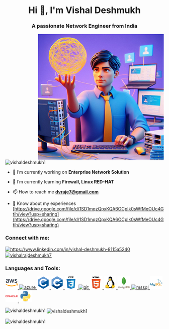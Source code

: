 <h1 align="center">Hi 👋, I'm Vishal Deshmukh</h1>
<h3 align="center">A passionate Network Engineer from India</h3>

<img align="right" src="https://github.com/vishaldeshmukh1/vishaldeshmukh1/blob/main/_b8239770-a239-4b28-86d7-51e78eda25a8.jpeg" alt="a man" width="400">


<p align="left"> <img src="https://komarev.com/ghpvc/?username=vishaldeshmukh1&label=Profile%20views&color=0e75b6&style=flat" alt="vishaldeshmukh1" /> </p>

- 🔭 I’m currently working on **Enterprise Network Solution**

- 🌱 I’m currently learning **Firewall, Linux RED-HAT**

- 📫 How to reach me **dvraje7@gmail.com**

- 📄 Know about my experiences [https://drive.google.com/file/d/1SD1mqzQpxKQA6OCpIk0sWfMeOUc4Gtih/view?usp=sharing](https://drive.google.com/file/d/1SD1mqzQpxKQA6OCpIk0sWfMeOUc4Gtih/view?usp=sharing)

<h3 align="left">Connect with me:</h3>
<p align="left">
<a href="https://linkedin.com/in/https://www.linkedin.com/in/vishal-deshmukh-8115a5240" target="blank"><img align="center" src="https://raw.githubusercontent.com/rahuldkjain/github-profile-readme-generator/master/src/images/icons/Social/linked-in-alt.svg" alt="https://www.linkedin.com/in/vishal-deshmukh-8115a5240" height="30" width="40" /></a>
<a href="https://instagram.com/vishalrajdeshmukh7" target="blank"><img align="center" src="https://raw.githubusercontent.com/rahuldkjain/github-profile-readme-generator/master/src/images/icons/Social/instagram.svg" alt="vishalrajdeshmukh7" height="30" width="40" /></a>
</p>

<h3 align="left">Languages and Tools:</h3>
<p align="left"> <a href="https://aws.amazon.com" target="_blank" rel="noreferrer"> <img src="https://raw.githubusercontent.com/devicons/devicon/master/icons/amazonwebservices/amazonwebservices-original-wordmark.svg" alt="aws" width="40" height="40"/> </a> <a href="https://azure.microsoft.com/en-in/" target="_blank" rel="noreferrer"> <img src="https://www.vectorlogo.zone/logos/microsoft_azure/microsoft_azure-icon.svg" alt="azure" width="40" height="40"/> </a> <a href="https://www.cprogramming.com/" target="_blank" rel="noreferrer"> <img src="https://raw.githubusercontent.com/devicons/devicon/master/icons/c/c-original.svg" alt="c" width="40" height="40"/> </a> <a href="https://www.w3schools.com/cpp/" target="_blank" rel="noreferrer"> <img src="https://raw.githubusercontent.com/devicons/devicon/master/icons/cplusplus/cplusplus-original.svg" alt="cplusplus" width="40" height="40"/> </a> <a href="https://www.w3schools.com/css/" target="_blank" rel="noreferrer"> <img src="https://raw.githubusercontent.com/devicons/devicon/master/icons/css3/css3-original-wordmark.svg" alt="css3" width="40" height="40"/> </a> <a href="https://git-scm.com/" target="_blank" rel="noreferrer"> <img src="https://www.vectorlogo.zone/logos/git-scm/git-scm-icon.svg" alt="git" width="40" height="40"/> </a> <a href="https://www.w3.org/html/" target="_blank" rel="noreferrer"> <img src="https://raw.githubusercontent.com/devicons/devicon/master/icons/html5/html5-original-wordmark.svg" alt="html5" width="40" height="40"/> </a> <a href="https://www.linux.org/" target="_blank" rel="noreferrer"> <img src="https://raw.githubusercontent.com/devicons/devicon/master/icons/linux/linux-original.svg" alt="linux" width="40" height="40"/> </a> <a href="https://www.mongodb.com/" target="_blank" rel="noreferrer"> <img src="https://raw.githubusercontent.com/devicons/devicon/master/icons/mongodb/mongodb-original-wordmark.svg" alt="mongodb" width="40" height="40"/> </a> <a href="https://www.microsoft.com/en-us/sql-server" target="_blank" rel="noreferrer"> <img src="https://www.svgrepo.com/show/303229/microsoft-sql-server-logo.svg" alt="mssql" width="40" height="40"/> </a> <a href="https://www.mysql.com/" target="_blank" rel="noreferrer"> <img src="https://raw.githubusercontent.com/devicons/devicon/master/icons/mysql/mysql-original-wordmark.svg" alt="mysql" width="40" height="40"/> </a> <a href="https://www.oracle.com/" target="_blank" rel="noreferrer"> <img src="https://raw.githubusercontent.com/devicons/devicon/master/icons/oracle/oracle-original.svg" alt="oracle" width="40" height="40"/> </a> <a href="https://www.python.org" target="_blank" rel="noreferrer"> <img src="https://raw.githubusercontent.com/devicons/devicon/master/icons/python/python-original.svg" alt="python" width="40" height="40"/> </a> </p>

<p><img align="left" src="https://github-readme-stats.vercel.app/api/top-langs?username=vishaldeshmukh1&show_icons=true&locale=en&layout=compact" alt="vishaldeshmukh1" /></p>

<p>&nbsp;<img align="center" src="https://github-readme-stats.vercel.app/api?username=vishaldeshmukh1&show_icons=true&locale=en" alt="vishaldeshmukh1" /></p>

<p><img align="center" src="https://github-readme-streak-stats.herokuapp.com/?user=vishaldeshmukh1&" alt="vishaldeshmukh1" /></p>
